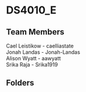 # DS4010_E

## Team Members

Cael Leistikow - caelliastate  
Jonah Landas - Jonah-Landas  
Alison Wyatt - aawyatt  
Srika Raja - Srika1919  

## Folders
